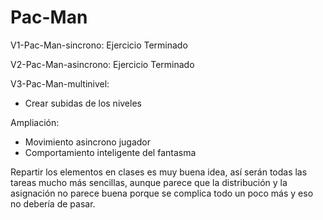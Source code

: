 # Pac-Man

V1-Pac-Man-sincrono: Ejercicio Terminado

V2-Pac-Man-asincrono: Ejercicio Terminado

V3-Pac-Man-multinivel:
  - Crear subidas de los niveles

Ampliación:
  - Movimiento asincrono jugador
  - Comportamiento inteligente del fantasma
  
Repartir los elementos en clases es muy buena idea, así serán todas las tareas mucho más sencillas, aunque parece que la distribución y la asignación no parece buena porque se complica todo un poco más y eso no debería de pasar.
